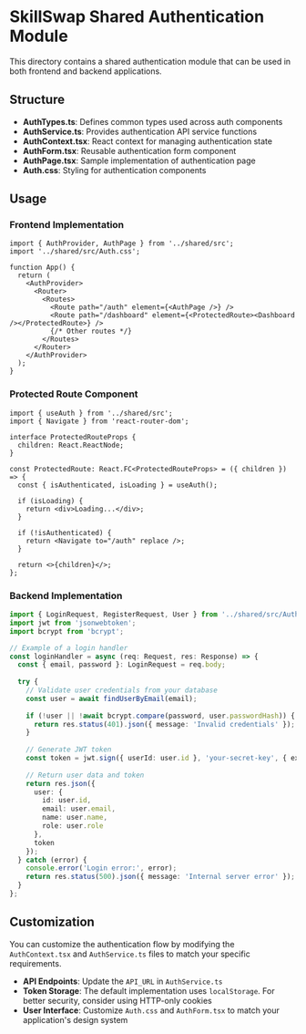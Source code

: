 # SkillSwap Shared Authentication Module

This directory contains a shared authentication module that can be used in both frontend and backend applications.

## Structure

- **AuthTypes.ts**: Defines common types used across auth components
- **AuthService.ts**: Provides authentication API service functions
- **AuthContext.tsx**: React context for managing authentication state
- **AuthForm.tsx**: Reusable authentication form component
- **AuthPage.tsx**: Sample implementation of authentication page
- **Auth.css**: Styling for authentication components

## Usage

### Frontend Implementation

```tsx
import { AuthProvider, AuthPage } from '../shared/src';
import '../shared/src/Auth.css';

function App() {
  return (
    <AuthProvider>
      <Router>
        <Routes>
          <Route path="/auth" element={<AuthPage />} />
          <Route path="/dashboard" element={<ProtectedRoute><Dashboard /></ProtectedRoute>} />
          {/* Other routes */}
        </Routes>
      </Router>
    </AuthProvider>
  );
}
```

### Protected Route Component

```tsx
import { useAuth } from '../shared/src';
import { Navigate } from 'react-router-dom';

interface ProtectedRouteProps {
  children: React.ReactNode;
}

const ProtectedRoute: React.FC<ProtectedRouteProps> = ({ children }) => {
  const { isAuthenticated, isLoading } = useAuth();
  
  if (isLoading) {
    return <div>Loading...</div>;
  }
  
  if (!isAuthenticated) {
    return <Navigate to="/auth" replace />;
  }
  
  return <>{children}</>;
};
```

### Backend Implementation

```ts
import { LoginRequest, RegisterRequest, User } from '../shared/src/AuthTypes';
import jwt from 'jsonwebtoken';
import bcrypt from 'bcrypt';

// Example of a login handler
const loginHandler = async (req: Request, res: Response) => {
  const { email, password }: LoginRequest = req.body;
  
  try {
    // Validate user credentials from your database
    const user = await findUserByEmail(email);
    
    if (!user || !await bcrypt.compare(password, user.passwordHash)) {
      return res.status(401).json({ message: 'Invalid credentials' });
    }
    
    // Generate JWT token
    const token = jwt.sign({ userId: user.id }, 'your-secret-key', { expiresIn: '1d' });
    
    // Return user data and token
    return res.json({
      user: {
        id: user.id,
        email: user.email,
        name: user.name,
        role: user.role
      },
      token
    });
  } catch (error) {
    console.error('Login error:', error);
    return res.status(500).json({ message: 'Internal server error' });
  }
};
```

## Customization

You can customize the authentication flow by modifying the `AuthContext.tsx` and `AuthService.ts` files to match your specific requirements.

- **API Endpoints**: Update the `API_URL` in `AuthService.ts`
- **Token Storage**: The default implementation uses `localStorage`. For better security, consider using HTTP-only cookies
- **User Interface**: Customize `Auth.css` and `AuthForm.tsx` to match your application's design system 